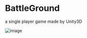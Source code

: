 # BattleGround
a single player game made by Unity3D

![image](https://github.com/houshuai/BattleGround/ScreenShots/snip.jpg)
